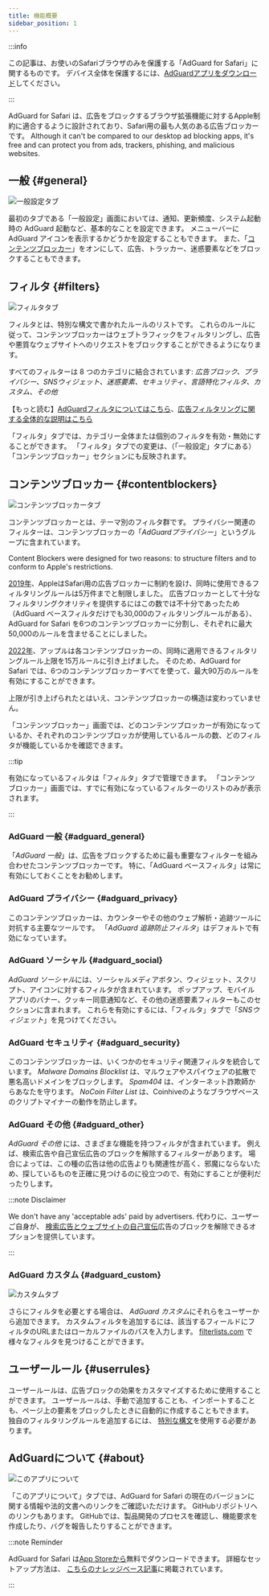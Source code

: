 ```yaml
---
title: 機能概要
sidebar_position: 1
---
```


:::info

この記事は、お使いのSafariブラウザのみを保護する「AdGuard  for Safari」に関するものです。 デバイス全体を保護するには、[AdGuardアプリをダウンロード](https://agrd.io/download-kb-adblock)してください。

:::

AdGuard for Safari は、広告をブロックするブラウザ拡張機能に対するApple制約に適合するように設計されており、Safari用の最も人気のある広告ブロッカーです。 Although it can't be compared to our desktop ad blocking apps, it's free and can protect you from ads, trackers, phishing, and malicious websites.

## 一般 {#general}

![一般設定タブ](https://cdn.adtidy.org/public/Adguard/Blog/AG_for_Safari_in-depth_review/General.png)

最初のタブである「一般設定」画面においては、通知、更新頻度、システム起動時の AdGuard 起動など、基本的なことを設定できます。 メニューバーに AdGuard アイコンを表示するかどうかを設定することもできます。 また、「[コンテンツブロッカー](#contentblockers)」をオンにして、広告、トラッカー、迷惑要素などをブロックすることもできます。

## フィルタ {#filters}

![フィルタタブ](https://cdn.adtidy.org/public/Adguard/Blog/AG_for_Safari_in-depth_review/Filters.png)

フィルタとは、特別な構文で書かれたルールのリストです。 これらのルールに従って、コンテンツブロッカーはウェブトラフィックをフィルタリングし、広告や悪質なウェブサイトへのリクエストをブロックすることができるようになります。

すべてのフィルターは 8 つのカテゴリに結合されています: *広告ブロック、プライバシー、SNSウィジェット、迷惑要素、セキュリティ、言語特化フィルタ、カスタム、その他*

【もっと読む】[AdGuardフィルタについてはこちら](/general/ad-filtering/adguard-filters)、[広告フィルタリングに関する全体的な説明はこちら](/general/ad-filtering/how-ad-blocking-works)

「フィルタ」タブでは、カテゴリー全体または個別のフィルタを有効・無効にすることができます。 「フィルタ」タブでの変更は、（「一般設定」タブにある）「コンテンツブロッカー」セクションにも反映されます。

## コンテンツブロッカー {#contentblockers}

![コンテンツブロッカータブ](https://cdn.adtidy.org/public/Adguard/Blog/AG_for_Safari_in-depth_review/Contentblockers.png)

コンテンツブロッカーとは、テーマ別のフィルタ群です。 プライバシー関連のフィルターは、コンテンツブロッカーの「*AdGuardプライバシー*」というグループに含まれています。

Content Blockers were designed for two reasons: to structure filters and to conform to Apple's restrictions.

[2019年](https://adguard.com/en/blog/adguard-safari-1-5.html)、AppleはSafari用の広告ブロッカーに制約を設け、同時に使用できるフィルタリングルールは5万件までと制限しました。 広告ブロッカーとして十分なフィルタリングクオリティを提供するにはこの数では不十分であったため（AdGuard ベースフィルタだけでも30,000のフィルタリングルールがある）、AdGuard for Safari を6つのコンテンツブロッカーに分割し、それぞれに最大50,000のルールを含ませることにしました。

[2022年](https://adguard.com/en/blog/adguard-for-safari-1-11.html)、アップルは各コンテンツブロッカーの、同時に適用できるフィルタリングルール上限を15万ルールに引き上げました。 そのため、AdGuard for Safari では、6つのコンテンツブロッカーすべてを使って、最大90万のルールを有効にすることができます。

上限が引き上げられたとはいえ、コンテンツブロッカーの構造は変わっていません。

「コンテンツブロッカー」画面では、どのコンテンツブロッカーが有効になっているか、それぞれのコンテンツブロッカが使用しているルールの数、どのフィルタが機能しているかを確認できます。

:::tip

有効になっているフィルタは「フィルタ」タブで管理できます。 「コンテンツブロッカー」画面では、すでに有効になっているフィルターのリストのみが表示されます。

:::

### AdGuard 一般 {#adguard_general}

「*AdGuard 一般*」は、広告をブロックするために最も重要なフィルターを組み合わせたコンテンツブロッカーです。 特に、「AdGuard ベースフィルタ」は常に有効にしておくことをお勧めします。

### AdGuard プライバシー {#adguard_privacy}

このコンテンツブロッカーは、カウンターやその他のウェブ解析・追跡ツールに対抗する主要なツールです。 「*AdGuard 追跡防止フィルタ*」はデフォルトで有効になっています。

### AdGuard ソーシャル {#adguard_social}

*AdGuard ソーシャル*には、ソーシャルメディアボタン、ウィジェット、スクリプト、アイコンに対するフィルタが含まれています。 ポップアップ、モバイルアプリのバナー、クッキー同意通知など、その他の迷惑要素フィルターもこのセクションに含まれます。 これらを有効にするには、「フィルタ」タブで「*SNSウィジェット*」を見つけてください。

### AdGuard セキュリティ {#adguard_security}

このコンテンツブロッカーは、いくつかのセキュリティ関連フィルタを統合しています。 *Malware Domains Blocklist* は、マルウェアやスパイウェアの拡散で悪名高いドメインをブロックします。 *Spam404* は、インターネット詐欺師からあなたを守ります。 *NoCoin Filter List* は、Coinhiveのようなブラウザベースのクリプトマイナーの動作を防止します。

### AdGuard その他 {#adguard_other}

*AdGuard その他* には、さまざまな機能を持つフィルタが含まれています。 例えば、検索広告や自己宣伝広告のブロックを解除するフィルターがあります。 場合によっては、この種の広告は他の広告よりも関連性が高く、邪魔にならないため、探しているものを正確に見つけるのに役立つので、有効にすることが便利だったりします。

:::note Disclaimer

We don't have any 'acceptable ads' paid by advertisers. 代わりに、ユーザーご自身が、 [検索広告とウェブサイトの自己宣伝](/general/ad-filtering/search-ads)広告のブロックを解除できるオプションを提供しています。

:::

### AdGuard カスタム {#adguard_custom}

![カスタムタブ](https://cdn.adtidy.org/public/Adguard/Blog/AG_for_Safari_in-depth_review/AGCustom.png)

さらにフィルタを必要とする場合は、 *AdGuard カスタム*にそれらをユーザーから追加できます。 カスタムフィルタを追加するには、該当するフィールドにフィルタのURLまたはローカルファイルのパスを入力します。 [filterlists.com](https://filterlists.com/) で様々なフィルタを見つけることができます。

## ユーザールール {#userrules}

ユーザールールは、広告ブロックの効果をカスタマイズするために使用することができます。 ユーザールールは、手動で追加することも、インポートすることも、ページ上の要素をブロックしたときに自動的に作成することもできます。 独自のフィルタリングルールを追加するには、 [特別な構文](/general/ad-filtering/create-own-filters)を使用する必要があります。

## AdGuardについて {#about}

![このアプリについて](https://cdn.adtidy.org/public/Adguard/Blog/AG_for_Safari_in-depth_review/About.png)

「このアプリについて」タブでは、AdGuard for Safari の現在のバージョンに関する情報や法的文書へのリンクをご確認いただけます。 GitHubリポジトリへのリンクもあります。 GitHubでは、製品開発のプロセスを確認し、機能要求を作成したり、バグを報告したりすることができます。

:::note Reminder

AdGuard for Safari は[App Storeから](https://apps.apple.com/app/adguard-for-safari/id1440147259)無料でダウンロードできます。 詳細なセットアップ方法は、 [こちらのナレッジベース記事](../installation)に掲載されています。

:::
